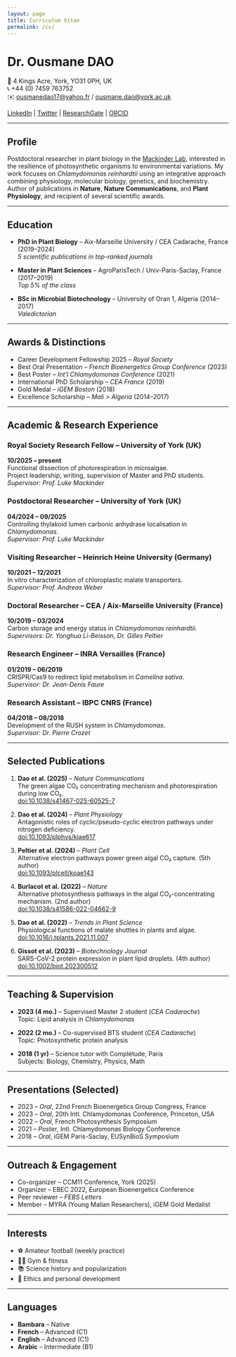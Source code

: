 ```yaml
---
layout: page
title: Curriculum Vitae
permalink: /cv/
---
```


# Dr. Ousmane DAO

📍 4 Kings Acre, York, YO31 0PH, UK  
📞 +44 (0) 7459 763752  
✉️ ousmanedao17@yahoo.fr / ousmane.dao@york.ac.uk  

[LinkedIn](https://www.linkedin.com/in/ousmane-dao-979315131/) | [Twitter](https://twitter.com/ousmanebahdao) | [ResearchGate](https://www.researchgate.net/profile/Ousmane-Dao) | [ORCID](https://orcid.org/0000-0002-7040-5770)

---

## Profile

Postdoctoral researcher in plant biology in the [Mackinder Lab](https://mackinderlab.weebly.com/), interested in the resilience of photosynthetic organisms to environmental variations. My work focuses on *Chlamydomonas reinhardtii* using an integrative approach combining physiology, molecular biology, genetics, and biochemistry. Author of publications in **Nature**, **Nature Communications**, and **Plant Physiology**, and recipient of several scientific awards.

---

## Education

- **PhD in Plant Biology** – Aix-Marseille University / CEA Cadarache, France (2019–2024)  
  *5 scientific publications in top-ranked journals*

- **Master in Plant Sciences** – AgroParisTech / Univ-Paris-Saclay, France (2017–2019)  
  *Top 5% of the class*

- **BSc in Microbial Biotechnology** – University of Oran 1, Algeria (2014–2017)  
  *Valedictorian*

---

## Awards & Distinctions

- Career Development Fellowship 2025 – *Royal Society*
- Best Oral Presentation – *French Bioenergetics Group Conference* (2023)
- Best Poster – *Int’l Chlamydomonas Conference* (2021)
- International PhD Scholarship – *CEA France* (2019)
- Gold Medal – *iGEM Boston* (2018)
- Excellence Scholarship – *Mali > Algeria* (2014–2017)

---

## Academic & Research Experience

### Royal Society Research Fellow – University of York (UK)  
**10/2025 – present**  
Functional dissection of photorespiration in microalgae.  
Project leadership, writing, supervision of Master and PhD students.  
*Supervisor: Prof. Luke Mackinder*

### Postdoctoral Researcher – University of York (UK)  
**04/2024 – 09/2025**  
Controlling thylakoid lumen carbonic anhydrase localisation in *Chlamydomonas*.  
*Supervisor: Prof. Luke Mackinder*

### Visiting Researcher – Heinrich Heine University (Germany)  
**10/2021 – 12/2021**  
In vitro characterization of chloroplastic malate transporters.  
*Supervisor: Prof. Andreas Weber*

### Doctoral Researcher – CEA / Aix-Marseille University (France)  
**10/2019 – 03/2024**  
Carbon storage and energy status in *Chlamydomonas reinhardtii*.  
*Supervisors: Dr. Yonghua Li-Beisson, Dr. Gilles Peltier*

### Research Engineer – INRA Versailles (France)  
**01/2019 – 06/2019**  
CRISPR/Cas9 to redirect lipid metabolism in *Camelina sativa*.  
*Supervisor: Dr. Jean-Denis Faure*

### Research Assistant – IBPC CNRS (France)  
**04/2018 – 08/2018**  
Development of the RUSH system in *Chlamydomonas*.  
*Supervisor: Dr. Pierre Crozet*

---

## Selected Publications


1. **Dao et al. (2025)** – *Nature Communications*  
   The green algae CO₂ concentrating mechanism and photorespiration during low CO₂.  
   [doi:10.1038/s41467-025-60525-7](https://doi.org/10.1038/s41467-025-60525-7)

2. **Dao et al. (2024)** – *Plant Physiology*  
   Antagonistic roles of cyclic/pseudo-cyclic electron pathways under nitrogen deficiency.  
   [doi:10.1093/plphys/kiae617](https://doi.org/10.1093/plphys/kiae617)

3. **Peltier et al. (2024)** – *Plant Cell*  
   Alternative electron pathways power green algal CO₂ capture. (5th author)  
   [doi:10.1093/plcell/koae143](https://doi.org/10.1093/plcell/koae143)

4. **Burlacot et al. (2022)** – *Nature*  
   Alternative photosynthesis pathways in the algal CO₂-concentrating mechanism. (2nd author)  
   [doi:10.1038/s41586-022-04662-9](https://doi.org/10.1038/s41586-022-04662-9)

5. **Dao et al. (2022)** – *Trends in Plant Science*  
   Physiological functions of malate shuttles in plants and algae.  
   [doi:10.1016/j.tplants.2021.11.007](https://doi.org/10.1016/j.tplants.2021.11.007)

6. **Gissot et al. (2023)** – *Biotechnology Journal*  
   SARS-CoV-2 protein expression in plant lipid droplets. (4th author)  
   [doi:10.1002/biot.202300512](https://doi.org/10.1002/biot.202300512)

---

## Teaching & Supervision

- **2023 (4 mo.)** – Supervised Master 2 student (*CEA Cadarache*)  
  Topic: Lipid analysis in *Chlamydomonas*

- **2022 (2 mo.)** – Co-supervised BTS student (*CEA Cadarache*)  
  Topic: Photosynthetic protein analysis

- **2018 (1 yr)** – Science tutor with Complétude, Paris  
  Subjects: Biology, Chemistry, Physics, Math

---

## Presentations (Selected)

- 2023 – *Oral*, 22nd French Bioenergetics Group Congress, France  
- 2023 – *Oral*, 20th Intl. Chlamydomonas Conference, Princeton, USA  
- 2022 – *Oral*, French Photosynthesis Symposium  
- 2021 – *Poster*, Intl. Chlamydomonas Biology Conference  
- 2018 – *Oral*, iGEM Paris-Saclay, EUSynBioS Symposium

---

## Outreach & Engagement

- Co-organizer – CCM11 Conference, York (2025)  
- Organizer – EBEC 2022, European Bioenergetics Conference  
- Peer reviewer – *FEBS Letters*  
- Member – MYRA (Young Malian Researchers), iGEM Gold Medalist

---

## Interests

- ⚽ Amateur football (weekly practice)  
- 🏋️‍♂️ Gym & fitness  
- 📚 Science history and popularization  
- 🧠 Ethics and personal development

---

## Languages

- **Bambara** – Native  
- **French** – Advanced (C1)  
- **English** – Advanced (C1)  
- **Arabic** – Intermediate (B1)
